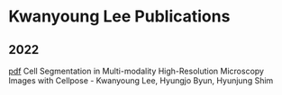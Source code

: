 # Kwanyoung Lee Publications

## 2022
[pdf](https://openreview.net/pdf?id=-N9jH73x8n5) Cell Segmentation in Multi-modality High-Resolution Microscopy Images with Cellpose - Kwanyoung Lee, Hyungjo Byun, Hyunjung Shim